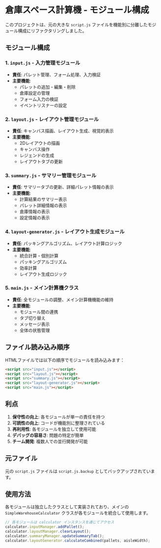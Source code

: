 # 倉庫スペース計算機 - モジュール構成

このプロジェクトは、元の大きな `script.js` ファイルを機能別に分離したモジュール構成にリファクタリングしました。

## モジュール構成

### 1. `input.js` - 入力管理モジュール
- **責任**: パレット管理、フォーム処理、入力検証
- **主要機能**:
  - パレットの追加・編集・削除
  - 倉庫設定の管理
  - フォーム入力の検証
  - イベントリスナーの設定

### 2. `layout.js` - レイアウト管理モジュール
- **責任**: キャンバス描画、レイアウト生成、視覚的表示
- **主要機能**:
  - 2Dレイアウトの描画
  - キャンバス操作
  - レジェンドの生成
  - レイアウトタブの更新

### 3. `summary.js` - サマリー管理モジュール
- **責任**: サマリータブの更新、詳細パレット情報の表示
- **主要機能**:
  - 計算結果のサマリー表示
  - パレット詳細情報の表示
  - 倉庫情報の表示
  - 設定情報の表示

### 4. `layout-generator.js` - レイアウト生成モジュール
- **責任**: パッキングアルゴリズム、レイアウト計算ロジック
- **主要機能**:
  - 統合計算・個別計算
  - パッキングアルゴリズム
  - 効率計算
  - レイアウト生成ロジック

### 5. `main.js` - メイン計算機クラス
- **責任**: 全モジュールの調整、メイン計算機機能の維持
- **主要機能**:
  - モジュール間の連携
  - タブ切り替え
  - メッセージ表示
  - 全体の状態管理

## ファイル読み込み順序

HTMLファイルでは以下の順序でモジュールを読み込みます：

```html
<script src="input.js"></script>
<script src="layout.js"></script>
<script src="summary.js"></script>
<script src="layout-generator.js"></script>
<script src="main.js"></script>
```

## 利点

1. **保守性の向上**: 各モジュールが単一の責任を持つ
2. **可読性の向上**: コードが機能別に整理されている
3. **再利用性**: 各モジュールを独立して使用可能
4. **デバッグの容易さ**: 問題の特定が簡単
5. **チーム開発**: 複数人での並行開発が可能

## 元ファイル

元の `script.js` ファイルは `script.js.backup` としてバックアップされています。

## 使用方法

各モジュールは独立したクラスとして実装されており、メインの `SimpleWarehouseCalculator` クラスが各モジュールを統合して使用します。

```javascript
// 各モジュールは calculator インスタンスを通じてアクセス
calculator.inputManager.addPallet();
calculator.layoutManager.clearLayout();
calculator.summaryManager.updateSummaryTab();
calculator.layoutGenerator.calculateCombined(pallets, aisleWidth);
```

